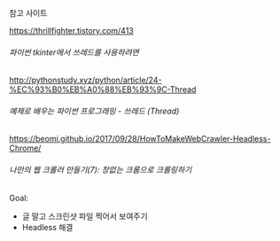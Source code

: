참고 사이트

https://thrillfighter.tistory.com/413
###### 파이썬 tkinter에서 쓰레드를 사용하려면

http://pythonstudy.xyz/python/article/24-%EC%93%B0%EB%A0%88%EB%93%9C-Thread
###### 예제로 배우는 파이썬 프로그래밍 - 쓰레드 (Thread)

https://beomi.github.io/2017/09/28/HowToMakeWebCrawler-Headless-Chrome/
###### 나만의 웹 크롤러 만들기(7): 창없는 크롬으로 크롤링하기

Goal:
- 글 말고 스크린샷 파일 찍어서 보여주기
- Headless 해결